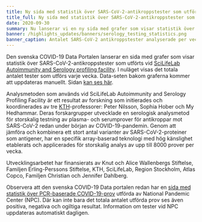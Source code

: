 ```yaml
---
title: Ny sida med statistik över SARS-CoV-2-antikroppstester som utförts av SciLifeLab # short
title_full: Ny sida med statistik över SARS-CoV-2-antikroppstester som utförts av SciLifeLab # long
date: 2020-09-30
summary: Nu lanserar vi en ny sida med grafer som visar statistik över de SARS-CoV-2-antikroppstester som utförts vid SciLifeLab Autoimmunity and Serology profiling facility.
banner: /highlights_updates/banners/serology_testing_statistics.png
banner_caption: Antalet SARS-CoV-2 antikroppstester analyserade per vecka.
---
```


Den svenska COVID-19 Data Portalen lanserar en sida med grafer som visar statistik över SARS-CoV-2-antikroppstester som utförts vid [SciLifeLab Autoimmunity and Serology profiling facility](https://www.scilifelab.se/facilities/autoimmunity-profiling/). I nuläget visas det totala antalet tester som utförs varje vecka. Data-seten bakom graferna kommer att uppdateras manuellt. Sidan [kan ses här](/sv/data_types/health_data/serology-statistics/).

Analysmetoden som används vid SciLifeLab Autoimmunity and Serology Profiling Facility är ett resultat av forskning som initierades och koordinerades av tre [KTH](https://www.kth.se)-professorer: Peter Nilsson, Sophia Hober och My Hedhammar. Deras forskargrupper utvecklade en serologisk analysmetod för storskalig testning av plasma- och serumprover för antikroppar mot SARS-CoV-2 redan under början av COVID-19-pandemin. Genom att jämföra och kombinera ett stort antal varianter av SARS-CoV-2-proteiner som antigener, har en specifik array-baserad teknologi med hög känslighet etablerats och applicerades för storskalig analys av upp till 8000 prover per vecka.

Utvecklingsarbetet har finansierats av Knut och Alice Wallenbergs Stiftelse, Familjen Erling-Perssons Stiftelse, KTH, SciLifeLab, Region Stockholm, Atlas Copco, Familjen Christian och Jennifer Dahlberg.

Observera att den svenska COVID-19 Data portalen redan har en [sida med statistik över PCR-baserade COVID-19-prov](/sv/data_types/health_data/npc-statistics/) utförda av National Pandemic Center (NPC). Där kan inte bara det totala antalet utförda prov ses även positiva, negativa och ogiltiga resultat. Information om tester vid NPC uppdateras automatiskt dagligen.
